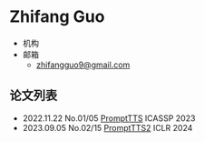 # Zhifang Guo

- 机构
- 邮箱
  - <zhifangguo9@gmail.com>

## 论文列表

- 2022.11.22 No.01/05 [PromptTTS](../Models/Prompt/2022.11.22_PromptTTS.md) ICASSP 2023
- 2023.09.05 No.02/15 [PromptTTS2](../Models/Prompt/2023.09.05_PromptTTS2.md) ICLR 2024